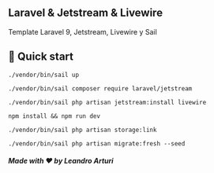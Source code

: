 ## Laravel & Jetstream & Livewire
Template Laravel 9, Jetstream, Livewire y Sail

## 🚀 Quick start

```
./vendor/bin/sail up

./vendor/bin/sail composer require laravel/jetstream

./vendor/bin/sail php artisan jetstream:install livewire   

npm install && npm run dev     

./vendor/bin/sail php artisan storage:link 

./vendor/bin/sail php artisan migrate:fresh --seed
```

##### Made with ❤️ by Leandro Arturi
